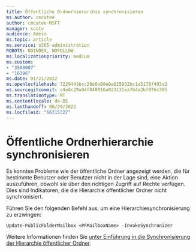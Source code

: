 ```yaml
---
title: Öffentliche Ordnerhierarchie synchronisieren
ms.author: cmcatee
author: cmcatee-MSFT
manager: scotv
audience: Admin
ms.topic: article
ms.service: o365-administration
ROBOTS: NOINDEX, NOFOLLOW
ms.localizationpriority: medium
ms.custom:
- "3500007"
- "16396"
ms.date: 01/21/2022
ms.openlocfilehash: 7229443bcc20e0a80e0e625932bc1a5178f493a2
ms.sourcegitcommit: c4e8c29a94f840816a023131ea7b4a2bf876c305
ms.translationtype: MT
ms.contentlocale: de-DE
ms.lasthandoff: 06/29/2022
ms.locfileid: "66315327"
---
```

# <a name="sync-public-folder-hierarchy"></a>Öffentliche Ordnerhierarchie synchronisieren

Es konnten Probleme wie der öffentliche Ordner angezeigt werden, die für bestimmte Benutzer oder Benutzer nicht in der Lage sind, eine Aktion auszuführen, obwohl sie über den richtigen Zugriff auf Rechte verfügen. Dies sind Indikatoren, die die Hierarchie öffentlicher Ordner nicht synchronisiert.

Führen Sie den folgenden Befehl aus, um eine Hierarchiesynchronisierung zu erzwingen:

`Update-PublicFolderMailbox <PFMailboxName> -InvokeSynchronizer`

Weitere Informationen finden Sie [unter Einführung in die Synchronisierung der Hierarchie öffentlicher Ordner](https://aka.ms/PFHierarchy).
